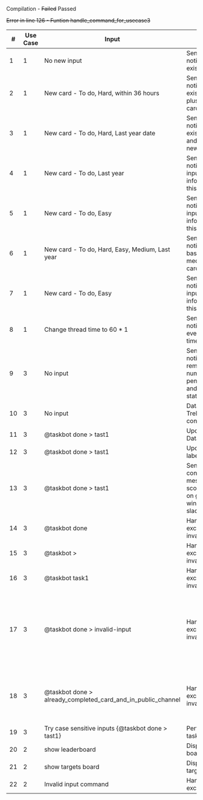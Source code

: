 
Compilation - ~~Failed~~ Passed

~~Error in line 126 - Funtion handle_command_for_usecase3~~

| #  | Use Case | Input  | Output | Expected Output  | Result |
| ------------- | ------------- | ------------- | ------------- | ------------- | ------------- |
| 1 | 1 |No new input | Send email notifications on existing data  |Send email notifications on existing data | Pass  |
| 2 | 1 |New card - To do, Hard, within 36 hours | Send email notifications on existing data plus the new card |Send email notifications on existing data plus the new card | Pass  |
| 3 | 1 |New card - To do, Hard, Last year date | Send email notifications on existing data and not the new card |Send email notifications on existing data and not the new card| Pass  |
| 4 | 1 |New card - To do, Last year  | Send email notifications to input information for this card  |Send email notifications  to input information for this card | Pass  |
| 5 | 1 |New card - To do, Easy  | Send email notifications to input information for this card  |Send email notifications  to input information for this card | Pass  |
| 6 | 1 |New card - To do, Hard, Easy, Medium, Last year  | Send email notifications based on label medium  for this card |Send email notifications  based on label medium for this card | Pass  |
| 7 | 1 |New card - To do, Easy  | Send email notifications to input information for this card  |Send email notifications  to input information for this card | Pass  |
| 8 | 1 |Change thread time to 60 * 1  | Send email notifications every 60 * 1 time unit  |Send email notifications  every 60 * 1 time unit | Pass  |
| 9 | 3 |No input  | Send slack notification reminding the number of pending tasks and ask for status  |Send slack notification reminding the number of pending tasks and ask for status | Pass  |
| 10 | 3 |No input  | Database, Trello, Slack connected  |Database, Trello, Slack connected | Pass  |
| 11 | 3 |@taskbot done > tast1  | Update Database  |Update Database | Pass  |
| 12 | 3 |@taskbot done > tast1  | Update Trello label |Update Trello label | Pass  |
| 13 | 3 |@taskbot done > tast1  | Send congratulations message plus scores earned on general window in slack |Send congratulations message plus scores earned on general window in slack | Pass  |
| 14 | 3 |@taskbot done  | Handle the exception of invalid input |Handle the exception of invalid input | Pass  |
| 15 | 3 |@taskbot >  | Handle the exception of invalid input |Handle the exception of invalid input | Pass  |
| 16 | 3 |@taskbot task1  | Handle the exception of invalid input |Handle the exception of invalid input | Pass  |
| 17 | 3 |@taskbot done > invalid-input | Handle the exception of invalid input |~~Does not handle the exception of invalid input and waits for next thread execution~~ Handle the exception of invalid input| ~~Fail~~ Pass  |
| 18 | 3 |@taskbot done > already_completed_card_and_in_public_channel | Handle the exception of invalid input |Does not handle the exception of invalid input and gives runtime error and crashes| Fail  |
| 19 | 3 | Try case sensitive inputs {@taskbot done > tast1}  | Perform all tasks  |Perform all tasks | Pass  |
| 20 | 2 | show leaderboard| Displays leader board | Displays leader board  | Pass |
| 21 | 2 | show targets board| Displays targets board | Displays targets board  | Pass |
| 22 | 2 | Invalid input command| Handles exception | Handles exception  | Pass |






































































